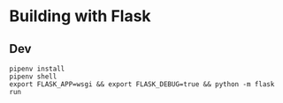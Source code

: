 Building with Flask
==========================================

## Dev

```
pipenv install
pipenv shell
export FLASK_APP=wsgi && export FLASK_DEBUG=true && python -m flask run
```